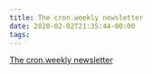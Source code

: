 ```yaml
---
title: The cron.weekly newsletter
date: 2020-02-02T21:35:44-00:00
tags:
---
```


[The cron.weekly newsletter](https://ma.ttias.be/cronweekly/)
